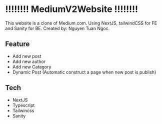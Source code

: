 # ‼️‼️‼️‼️ MediumV2Website ‼️‼️‼️‼️
This website is a clone of Medium.com. Using NextJS, tailwindCSS for FE and Sanity for BE. Created by: Nguyen Tuan Ngoc. 

## Feature
- Add new post
- Add new author
- Add new Catagory
- Dynamic Post (Automatic construct a page when new post is publish)
## Tech
- NextJS
- Typescript
- Tailwincss
- Sanity
